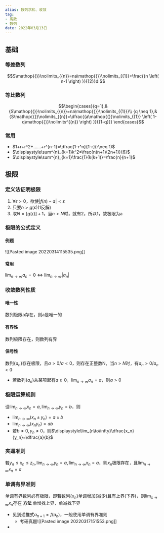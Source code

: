 ```yaml
---
alias: 数列求和、收敛
tag: 
- 高数
- 数列
date: 2022年03月13日
---
```

## 基础
### 等差数列
$$S\mathop{{}}\nolimits_{{n}}=na\mathop{{}}\nolimits_{{1}}+\frac{{n \left( n-1 \right) }}{{2}}d
$$
### 等比数列
$$\begin{cases}{q=1},&{S\mathop{{}}\nolimits_{{n}}=na\mathop{{}}\nolimits_{{1}}}\\
{q \neq 1},&{S\mathop{{}}\nolimits_{{n}}=\dfrac{{a\mathop{{}}\nolimits_{{1}} \left( 1-q\mathop{{}}\nolimits^{{n}} \right) }}{{1-q}}}
\end{cases}$$
### 常用
- $1+r+r^2+……+r^{n-1}=\dfrac{1-r^n}{1-r}(r\neq 1)$
- $\displaystyle\sum^{n}_{k=1}k^2=\frac{n(n+1)(2n+1)}{6}$
- $\displaystyle\sum^{n}_{k=1}\frac{1}{k(k+1)}=\frac{n}{n+1}$

## 极限
### 定义法证明极限
1. $\forall\epsilon>0$，欲使$|f(n)-a|<\varepsilon$
2. 只要$n>g(\varepsilon)$(1反解)
3. 取$N=[g(\epsilon)]+1$，当$n>N$时，就有2，所以1，故极限为a
### 极限的公式定义
#### 例题
![[Pasted image 20220314115535.png]]
#### 常用 
$\displaystyle\lim_{n\to\infty}a_n=0\Leftrightarrow\displaystyle\lim_{n\to\infty}|a_n|$
### 收敛数列性质
#### 唯一性
数列极限a存在，则a是唯一的
#### 有界性
数列极限存在，则数列有界
#### 保号性
数列$\lbrace a_n\rbrace$存在极限，且$a>0/a<0$，则存在正整数N，当$n>N$时，有$a_n>0/a_n<0$
- 若数列$\lbrace a_n\rbrace$从某项起有$a\geq0$，$\displaystyle\lim_{n\to\infty}a_n=a$，则$a>0$
### 极限运算规则
设$\displaystyle\lim_{n\to\infty}x_n=a,\displaystyle\lim_{n\to\infty}y_n=b$，则
- $\displaystyle\lim_{n\to\infty}(x_n\pm y_n)=a\pm b$
- $\displaystyle\lim_{n\to\infty}(x_ny_n)=ab$
- 若$b\neq0,y_n\neq0$，则$\displaystyle\lim_{n\to\infty}\dfrac{x_n}{y_n}=\dfrac{a}{b}$
### 夹逼准则
若$y_n\leq x_n\leq z_n, \displaystyle\lim_{n\to\infty}y_n=a,\displaystyle\lim_{n\to\infty}x_n=a$，则$x_n$极限存在，且$\displaystyle\lim_{n\to\infty}x_n=a$
### 单调有界准则
单调有界数列必有极限，即若数列$\lbrace x_n\rbrace$单调增加(减少)且有上界(下界)，则$\displaystyle\lim_{x\to\infty}x_n$存在
**方法** 单增找上界，单减找下界
- 见到递推式$a_{n+1}=f(a_n)$，一般使用单调有界准则
	- 考研真题![[Pasted image 20220317151553.png]]
- 




